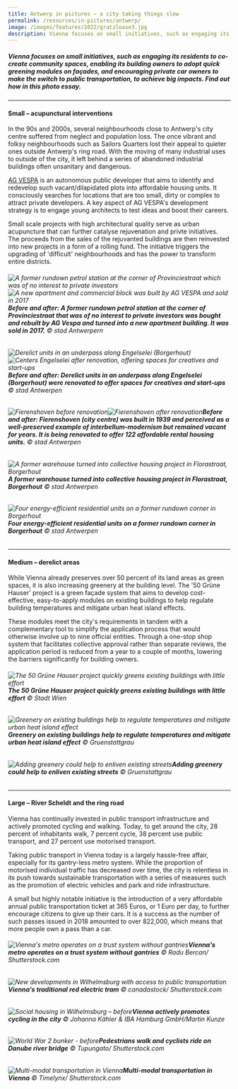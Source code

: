 ```yaml
---
title: Antwerp in pictures — a city taking things slow
permalink: /resources/in-pictures/antwerp/
image: /images/features/2022/gratzloase3.jpg
description: Vienna focuses on small initiatives, such as engaging its residents to co-create community spaces, enabling its building owners to adopt quick greening modules on façades, and encouraging private car owners to make the switch to public transportation, to achieve big impacts. Find out how in this photo essay. 
---
```


##### Vienna focuses on small initiatives, such as engaging its residents to co-create community spaces, enabling its building owners to adopt quick greening modules on façades, and encouraging private car owners to make the switch to public transportation, to achieve big impacts. Find out how in this photo essay. 

---

#### **Small – acupunctural interventions** 

In the 90s and 2000s, several neighbourhoods close to Antwerp's city centre suffered from neglect and population loss. The once vibrant and folksy neighbourhoods such as Sailors Quarters lost their appeal to quieter ones outside Antwerp's ring road. With the moving of many industrial uses to outside of the city, it left behind a series of abandoned industrial buildings often unsanitary and dangerous. 

[AG VESPA](https://www.agvespa.be) is an autonomous public developer that aims to identify and redevelop such vacant/dilapidated plots into affordable housing units. It consciously searches for locations that are too small, dirty or complex to attract private developers. A key aspect of AG VESPA's development strategy is to engage young architects to test ideas and boost their careers. 

Small scale projects with high architectural quality serve as urban acupuncture that can further catalyse rejuvenation and privte initiatives. The proceeds from the sales of the rejuvanted buildings are then reinvested into new projects in a form of a rolling fund. The initiative triggers the upgrading of 'difficult' neighbourhoods and has the power to transform entire districts. 

###### ![A former rundown petrol station at the corner of Provinciestraat which was of no interest to private investors](/images/features/2022/antwerp-housing7.jpg/)![A new apartment and commercial block was built by AG VESPA and sold in 2017](/images/features/2022/antwerp-housing8.jpg/)**Before and after: A former rundown petrol station at the corner of Provinciestraat that was of no interest to private investors was bought and rebuilt by AG Vespa and turned into a new apartment building. It was sold in 2017.** © stad Antwerpern

###### ![Derelict units in an underpass along Engelselei (Borgerhout)](/images/features/2022/antwerp-housing2.jpg/)![Centers Engelselei after renovation, offering spaces for creatives and start-ups](/images/features/2022/antwerp-housing1.jpg/)**Before and after: Derelict units in an underpass along Engelselei (Borgerhout) were renovated to offer spaces for creatives and start-ups** © stad Antwerpen

###### ![Fierenshoven before renovation](/images/features/2022/antwerp-housing5.jpg/)![Fierenshoven after renovation](/images/features/2022/antwerp-housing6.jpg/)**Before and after: Fierenshoven (city centre) was built in 1939 and perceived as a well-preserved example of interbellum-modernism but remained vacant for years. It is being renovated to offer 122 affordable rental housing units.** © stad Antwerpen

###### ![A former warehouse turned into collective housing project in Florastraat, Borgerhout](/images/features/2022/antwerp-housing3.jpg/)**A former warehouse turned into collective housing project in Florastraat, Borgerhout** © stad Antwerpen

###### ![Four energy-efficient residential units on a former rundown corner in Borgerhout](/images/features/2022/antwerp-housing4.jpg/)**Four energy-efficient residential units on a former rundown corner in Borgerhout** © stad Antwerpen

---

#### **Medium – derelict areas** 

While Vienna already preserves over 50 percent of its land areas as green spaces, it is also increasing greenery at the building level. The '50 Grüne Hauser' project is a green façade system that aims to develop cost-effective, easy-to-apply modules on existing buildings to help regulate building temperatures and mitigate urban heat island effects. 

These modules meet the city's requirements in tandem with a complementary tool to simplify the application process that would otherwise involve up to nine official entities. Through a one-stop shop system that facilitates collective approval rather than separate reviews, the application period is reduced from a year to a couple of months, lowering the barriers significantly for building owners. 

###### ![The 50 Grüne Hauser project quickly greens existing buildings with little effort](/images/features/2022/gruner-hauser-1.jpg/)**The 50 Grüne Hauser project quickly greens existing buildings with little effort** © Stadt Wien

###### ![Greenery on existing buildings help to regulate temperatures and mitigate urban heat island effect](/images/features/2022/gruner-hauser-2.jpg/)**Greenery on existing buildings help to regulate temperatures and mitigate urban heat island effect** © Gruenstattgrau

###### ![Adding greenery could help to enliven existing streets](/images/features/2022/gruner-hauser-3.jpg/)**Adding greenery could help to enliven existing streets** © Gruenstattgrau

---

#### **Large – River Scheldt and the ring road** 

Vienna has continually invested in public transport infrastructure and actively promoted cycling and walking. Today, to get around the city, 28 percent of inhabitants walk, 7 percent cycle, 38 percent use public transport, and 27 percent use motorised transport. 

Taking public transport in Vienna today is a largely hassle-free affair, especially for its gantry-less metro system. While the proportion of motorised individual traffic has decreased over time, the city is relentless in its push towards sustainable transportation with a series of measures such as the promotion of electric vehicles and park and ride infrastructure. 

A small but highly notable initiative is the introduction of a very affordable annual public transportation ticket at 365 Euros, or 1 Euro per day, to further encourage citizens to give up their cars. It is a success as the number of such passes issued in 2018 amounted to over 822,000, which means that more people own a pass than a car. 

###### ![Vienna's metro operates on a trust system without gantries](/images/features/2022/vienna-metro.jpg/)**Vienna's metro operates on a trust system without gantries** © Radu Bercan/ Shutterstock.com

###### ![New developments in Wilhelmsburg with access to public transportation](/images/features/2022/vienna-tram.jpg/)**Vienna's traditional red electric tram** © canadastock/ Shutterstock.com

###### ![Social housing in Wilhelmsburg – before](/images/features/2022/vienna-cycling.jpg/)**Vienna actively promotes cycling in the city** © Johanna Kähler & IBA Hamburg GmbH/Martin Kunze

###### ![World War 2 bunker - before](/images/features/2022/vienna-cycling2.jpg/)**Pedestrians walk and cyclists ride on Danube river bridge** © Tupungato/ Shutterstock.com

###### ![Multi-modal transportation in Vienna](/images/features/2022/vienna-cycling3.jpg/)**Multi-modal transportation in Vienna** © Timelynx/ Shutterstock.com
